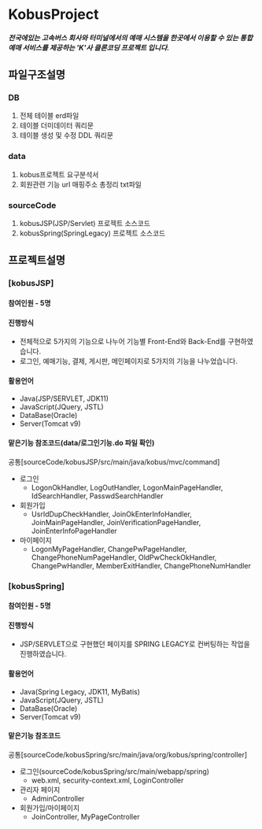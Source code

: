 # KobusProject
##### 전국에있는 고속버스 회사와 터미널에서의 예매 시스템을 한곳에서 이용할 수 있는 통합예매 서비스를 제공하는 'K'사 클론코딩 프로젝트 입니다.  
## 파일구조설명
### DB
1. 전체 테이블 erd파일
2. 테이블 더미데이터 쿼리문
3. 테이블 생성 및 수정 DDL 쿼리문
### data
1. kobus프로젝트 요구분석서
2. 회원관련 기능 url 매핑주소 총정리 txt파일
### sourceCode
1. kobusJSP(JSP/Servlet) 프로젝트 소스코드
2. kobusSpring(SpringLegacy) 프로젝트 소스코드
## 프로젝트설명
### [kobusJSP]
#### 참여인원 - 5명  
#### 진행방식
- 전체적으로 5가지의 기능으로 나누어 기능별 Front-End와 Back-End를 구현하였습니다.
- 로그인, 예매기능, 결제, 게시판, 메인페이지로 5가지의 기능을 나누었습니다.
#### 활용언어
- Java(JSP/SERVLET, JDK11)
- JavaScript(JQuery, JSTL)
- DataBase(Oracle)
- Server(Tomcat v9)  
#### 맡은기능 참조코드(data/로그인기능.do 파일 확인)  
공통[sourceCode/kobusJSP/src/main/java/kobus/mvc/command]  
- 로그인 
  - LogonOkHandler, LogOutHandler, LogonMainPageHandler, IdSearchHandler, PasswdSearchHandler  
- 회원가입
  - UsrIdDupCheckHandler, JoinOkEnterInfoHandler, JoinMainPageHandler, JoinVerificationPageHandler, JoinEnterInfoPageHandler  
- 마이페이지
  - LogonMyPageHandler, ChangePwPageHandler, ChangePhoneNumPageHandler, OldPwCheckOkHandler, ChangePwHandler, MemberExitHandler, ChangePhoneNumHandler  
### [kobusSpring]
#### 참여인원 - 5명  
#### 진행방식  
- JSP/SERVLET으로 구현했던 페이지를 SPRING LEGACY로 컨버팅하는 작업을 진행하였습니다.  
#### 활용언어  
- Java(Spring Legacy, JDK11, MyBatis)
- JavaScript(JQuery, JSTL)
- DataBase(Oracle)
- Server(Tomcat v9)  
#### 맡은기능 참조코드      
공통[sourceCode/kobusSpring/src/main/java/org/kobus/spring/controller]  
- 로그인(sourceCode/kobusSpring/src/main/webapp/spring)
  - web.xml, security-context.xml, LoginController  
- 관리자 페이지
  - AdminController
- 회원가입/마이페이지
  - JoinController, MyPageController
